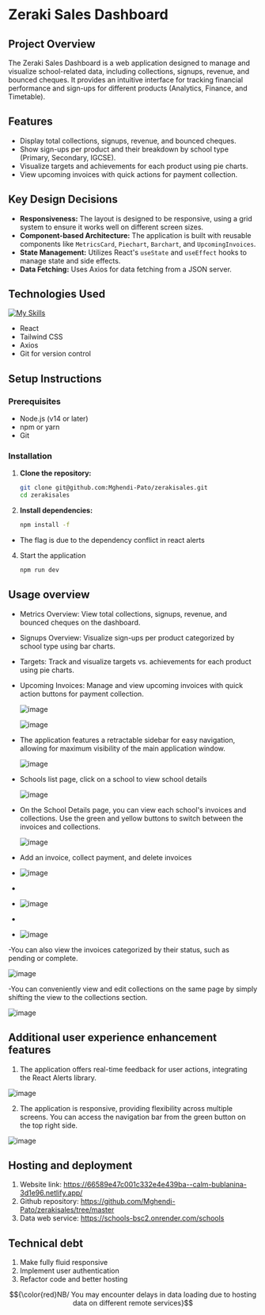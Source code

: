 # Zeraki Sales Dashboard

## Project Overview

The Zeraki Sales Dashboard is a web application designed to manage and visualize school-related data, including collections, signups, revenue, and bounced cheques. It provides an intuitive interface for tracking financial performance and sign-ups for different products (Analytics, Finance, and Timetable).

## Features

- Display total collections, signups, revenue, and bounced cheques.
- Show sign-ups per product and their breakdown by school type (Primary, Secondary, IGCSE).
- Visualize targets and achievements for each product using pie charts.
- View upcoming invoices with quick actions for payment collection.

## Key Design Decisions

- **Responsiveness:** The layout is designed to be responsive, using a grid system to ensure it works well on different screen sizes.
- **Component-based Architecture:** The application is built with reusable components like `MetricsCard`, `Piechart`, `Barchart`, and `UpcomingInvoices`.
- **State Management:** Utilizes React's `useState` and `useEffect` hooks to manage state and side effects.
- **Data Fetching:** Uses Axios for data fetching from a JSON server.

## Technologies Used

[![My Skills](https://skillicons.dev/icons?i=git,react,tailwind,github&perline=10)](https://skillicons.dev)

- React
- Tailwind CSS
- Axios
- Git for version control

## Setup Instructions

### Prerequisites

- Node.js (v14 or later)
- npm or yarn
- Git

### Installation

1. **Clone the repository:**

   ```sh
   git clone git@github.com:Mghendi-Pato/zerakisales.git
   cd zerakisales
2. **Install dependencies:**
    ```sh
   npm install -f
 - The flag is due to the dependency conflict in react alerts
 
4. Start the application
    ```sh
   npm run dev

## Usage overview
- Metrics Overview: View total collections, signups, revenue, and bounced cheques on the dashboard.
- Signups Overview: Visualize sign-ups per product categorized by school type using bar charts.
- Targets: Track and visualize targets vs. achievements for each product using pie charts.
- Upcoming Invoices: Manage and view upcoming invoices with quick action buttons for payment collection.
  
  ![image](https://github.com/Mghendi-Pato/zerakisales/assets/106270504/660bac47-8bef-4ee7-aa37-e818cba33235)

  ![image](https://github.com/Mghendi-Pato/zerakisales/assets/106270504/5e5880ba-f600-47db-99b6-72e2449ee878)

- The application features a retractable sidebar for easy navigation, allowing for maximum visibility of the main application window.

  ![image](https://github.com/Mghendi-Pato/zerakisales/assets/106270504/7c07631f-3a91-4d4b-b955-414b0a89f72a)

- Schools list page, click on a school to view school details

  ![image](https://github.com/Mghendi-Pato/zerakisales/assets/106270504/160d7d38-c3e1-405c-adab-27749973a18e)

- On the School Details page, you can view each school's invoices and collections. Use the green and yellow buttons to switch between the invoices and collections.

  ![image](https://github.com/Mghendi-Pato/zerakisales/assets/106270504/fd3f5c1a-f3bb-4f48-9bdd-61374418ca7b)

- Add an invoice, collect payment, and delete invoices
- ![image](https://github.com/Mghendi-Pato/zerakisales/assets/106270504/fe968fe1-6d85-4eed-8c70-0f39a5f3db31)
- 
- ![image](https://github.com/Mghendi-Pato/zerakisales/assets/106270504/cdd8f507-6af5-4979-8d1e-93295448eefb)
- 
- ![image](https://github.com/Mghendi-Pato/zerakisales/assets/106270504/474a3535-e515-4f2e-aa38-6763a536975f)
  
-You can also view the invoices categorized by their status, such as pending or complete.

![image](https://github.com/Mghendi-Pato/zerakisales/assets/106270504/21a7112d-3076-412b-908a-594328e96d38)

-You can conveniently view and edit collections on the same page by simply shifting the view to the collections section.

![image](https://github.com/Mghendi-Pato/zerakisales/assets/106270504/b4edd572-0ee6-44b3-ba72-0e8a862011a8)

## Additional user experience enhancement features

1. The application offers real-time feedback for user actions, integrating the React Alerts library.

![image](https://github.com/Mghendi-Pato/zerakisales/assets/106270504/4fe03a6a-ed77-4b0c-957e-7fae32b7990c)

2. The application is responsive, providing flexibility across multiple screens. You can access the navigation bar from the green button on the top right side.
   
![image](https://github.com/Mghendi-Pato/zerakisales/assets/106270504/c94d9816-0805-4930-8ca0-f93cfeeac65e)

## Hosting and deployment

1. Website link: https://66589e47c001c332e4e439ba--calm-bublanina-3d1e96.netlify.app/
2. Github repository: https://github.com/Mghendi-Pato/zerakisales/tree/master
3. Data web service: https://schools-bsc2.onrender.com/schools

## Technical debt
1. Make fully fluid responsive
2. Implement user authentication
3. Refactor code and better hosting
   

$${\color{red}NB/ You may encounter delays in data loading due to hosting data on different remote services}$$






















